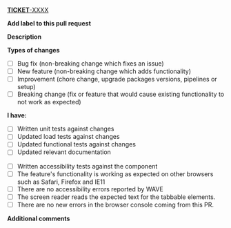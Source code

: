 [**TICKET**-XXXX](https://__YOUR_JIRA__/browse/__TICKET__-XXXX)

**Add label to this pull request**

<!---
breaking: Breaking Change
fix: Something is not working
feature: New feature or request
chore: Chore changes
docs: documentation
style: Style changes
refactor: Refactor changes
perf: Performance improvement
test: Tests improvement
--->

**Description**

<!---
1. Background - why this is needed
2. What did you do
3. What does the reviewers should expect
--->

**Types of changes**

<!---
What types of changes does your code introduce? Put an `x` in all the boxes that apply:
--->

- [ ] Bug fix (non-breaking change which fixes an issue)
- [ ] New feature (non-breaking change which adds functionality)
- [ ] Improvement (chore change, upgrade packages versions, pipelines or setup)
- [ ] Breaking change (fix or feature that would cause existing functionality to not work as expected)

**I have:**

- [ ] Written unit tests against changes
- [ ] Updated load tests against changes
- [ ] Updated functional tests against changes
- [ ] Updated relevant documentation

<!-- Only for Frontend -->

- [ ] Written accessibility tests against the component
- [ ] The feature's functionality is working as expected on other browsers such as Safari, Firefox and IE11
- [ ] There are no accessibility errors reported by WAVE
- [ ] The screen reader reads the expected text for the tabbable elements.
- [ ] There are no new errors in the browser console coming from this PR.

**Additional comments**
